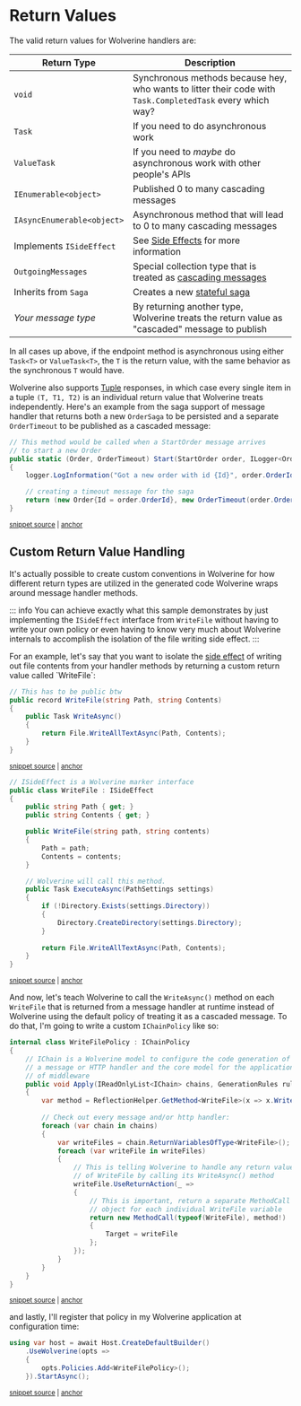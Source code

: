 # Return Values

The valid return values for Wolverine handlers are:

| Return Type                      | Description                                                                                      |
|----------------------------------|--------------------------------------------------------------------------------------------------|
| `void`                           | Synchronous methods because hey, who wants to litter their code with `Task.CompletedTask` every which way? |
| `Task`                           | If you need to do asynchronous work                                                              |
| `ValueTask`                      | If you need to *maybe* do asynchronous work with other people's APIs                             |
| `IEnumerable<object>`            | Published 0 to many cascading messages                                                           |
| `IAsyncEnumerable<object>`       | Asynchronous method that will lead to 0 to many cascading messages                               |
| Implements `ISideEffect`         | See [Side Effects](/guide/handlers/side-effects) for more information                            |
| `OutgoingMessages`               | Special collection type that is treated as [cascading messages](/guide/handlers/cascading)       |
| Inherits from `Saga` | Creates a new [stateful saga](/guide/durability/sagas)                                           |
| *Your message type*              | By returning another type, Wolverine treats the return value as "cascaded" message to publish    |


In all cases up above, if the endpoint method is asynchronous using either `Task<T>` or `ValueTask<T>`, the `T` is the
return value, with the same behavior as the synchronous `T` would have.

Wolverine also supports [Tuple](https://learn.microsoft.com/en-us/dotnet/api/system.tuple?view=net-7.0) responses, in which case
every single item in a tuple `(T, T1, T2)` is an individual return value that Wolverine treats independently. Here's
an example from the saga support of message handler that returns both a new `OrderSaga` to be persisted and a separate
`OrderTimeout` to be published as a cascaded message:

<!-- snippet: sample_starting_a_saga_inside_a_handler -->
<a id='snippet-sample_starting_a_saga_inside_a_handler'></a>
```cs
// This method would be called when a StartOrder message arrives
// to start a new Order
public static (Order, OrderTimeout) Start(StartOrder order, ILogger<Order> logger)
{
    logger.LogInformation("Got a new order with id {Id}", order.OrderId);

    // creating a timeout message for the saga
    return (new Order{Id = order.OrderId}, new OrderTimeout(order.OrderId));
}
```
<sup><a href='https://github.com/JasperFx/wolverine/blob/main/src/Samples/OrderSagaSample/OrderSaga.cs#L18-L30' title='Snippet source file'>snippet source</a> | <a href='#snippet-sample_starting_a_saga_inside_a_handler' title='Start of snippet'>anchor</a></sup>
<!-- endSnippet -->

## Custom Return Value Handling

It's actually possible to create custom conventions in Wolverine for how different return types are utilized in the generated
code Wolverine wraps around message handler methods. 

::: info
You can achieve exactly what this sample demonstrates by just implementing the `ISideEffect` interface from `WriteFile`
without having to write your own policy or even having to know very much about Wolverine internals to accomplish the
isolation of the file writing side effect.
:::

For an example, let's say that you want to isolate the [side effect](https://en.wikipedia.org/wiki/Side_effect_(computer_science)) of writing out file contents from your handler
methods by returning a custom return value called `WriteFile`:

<!-- snippet: sample_WriteFile -->
<a id='snippet-sample_writefile'></a>
```cs
// This has to be public btw
public record WriteFile(string Path, string Contents)
{
    public Task WriteAsync()
    {
        return File.WriteAllTextAsync(Path, Contents);
    }
}
```
<sup><a href='https://github.com/JasperFx/wolverine/blob/main/src/Samples/DocumentationSamples/CustomReturnType.cs#L12-L23' title='Snippet source file'>snippet source</a> | <a href='#snippet-sample_writefile' title='Start of snippet'>anchor</a></sup>
<a id='snippet-sample_writefile-1'></a>
```cs
// ISideEffect is a Wolverine marker interface
public class WriteFile : ISideEffect
{
    public string Path { get; }
    public string Contents { get; }

    public WriteFile(string path, string contents)
    {
        Path = path;
        Contents = contents;
    }

    // Wolverine will call this method. 
    public Task ExecuteAsync(PathSettings settings)
    {
        if (!Directory.Exists(settings.Directory))
        {
            Directory.CreateDirectory(settings.Directory);
        }
        
        return File.WriteAllTextAsync(Path, Contents);
    }
}
```
<sup><a href='https://github.com/JasperFx/wolverine/blob/main/src/Testing/CoreTests/Acceptance/using_custom_side_effect.cs#L41-L67' title='Snippet source file'>snippet source</a> | <a href='#snippet-sample_writefile-1' title='Start of snippet'>anchor</a></sup>
<!-- endSnippet -->

And now, let's teach Wolverine to call the `WriteAsync()` method on each `WriteFile` that is returned from a message handler
at runtime instead of Wolverine using the default policy of treating it as a cascaded message. To do that, I'm going
to write a custom `IChainPolicy` like so:

<!-- snippet: sample_WriteFilePolicy -->
<a id='snippet-sample_writefilepolicy'></a>
```cs
internal class WriteFilePolicy : IChainPolicy
{
    // IChain is a Wolverine model to configure the code generation of
    // a message or HTTP handler and the core model for the application
    // of middleware
    public void Apply(IReadOnlyList<IChain> chains, GenerationRules rules, IContainer container)
    {
        var method = ReflectionHelper.GetMethod<WriteFile>(x => x.WriteAsync());
        
        // Check out every message and/or http handler:
        foreach (var chain in chains)
        {
            var writeFiles = chain.ReturnVariablesOfType<WriteFile>();
            foreach (var writeFile in writeFiles)
            {
                // This is telling Wolverine to handle any return value
                // of WriteFile by calling its WriteAsync() method
                writeFile.UseReturnAction(_ =>
                {
                    // This is important, return a separate MethodCall
                    // object for each individual WriteFile variable
                    return new MethodCall(typeof(WriteFile), method!)
                    {
                        Target = writeFile
                    };
                });
            }
        }
    }
}
```
<sup><a href='https://github.com/JasperFx/wolverine/blob/main/src/Samples/DocumentationSamples/CustomReturnType.cs#L25-L58' title='Snippet source file'>snippet source</a> | <a href='#snippet-sample_writefilepolicy' title='Start of snippet'>anchor</a></sup>
<!-- endSnippet -->

and lastly, I'll register that policy in my Wolverine application at configuration time:

<!-- snippet: sample_register_WriteFilePolicy -->
<a id='snippet-sample_register_writefilepolicy'></a>
```cs
using var host = await Host.CreateDefaultBuilder()
    .UseWolverine(opts =>
    {
        opts.Policies.Add<WriteFilePolicy>();
    }).StartAsync();
```
<sup><a href='https://github.com/JasperFx/wolverine/blob/main/src/Samples/DocumentationSamples/CustomReturnType.cs#L64-L72' title='Snippet source file'>snippet source</a> | <a href='#snippet-sample_register_writefilepolicy' title='Start of snippet'>anchor</a></sup>
<!-- endSnippet -->

